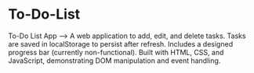 # To-Do-List
To-Do List App –>  A web application to add, edit, and delete tasks. Tasks are saved in localStorage to persist after refresh. Includes a designed progress bar (currently non-functional). Built with HTML, CSS, and JavaScript, demonstrating DOM manipulation and event handling.
